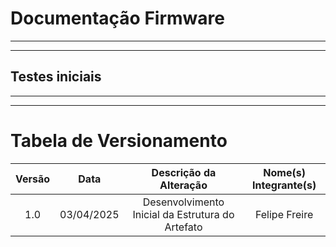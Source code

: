 # Documentação Firmware
---

---
## Testes iniciais
---

---
# Tabela de Versionamento 

| Versão | Data | Descrição da Alteração | Nome(s) Integrante(s) |
| :----: | :--: | :--------------------: | :-------------------: |
| 1.0 | 03/04/2025 | Desenvolvimento Inicial da Estrutura do Artefato | Felipe Freire |
